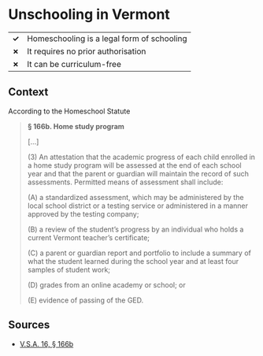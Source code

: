 # Unschooling in Vermont

|       |                                            |
| ----- | ------------------------------------------ |
| **✓** | Homeschooling is a legal form of schooling |
| **✗** | It requires no prior authorisation         |
| **✗** | It can be curriculum-free                  |

## Context

According to the Homeschool Statute

> **§ 166b. Home study program**
>
> [...]
>
> (3) An attestation that the academic progress of each child enrolled in a home study program will be assessed at the end of each school year and that the parent or guardian will maintain the record of such assessments. Permitted means of assessment shall include:
>
> (A) a standardized assessment, which may be administered by the local school district or a testing service or administered in a manner approved by the testing company;
>
> (B) a review of the student’s progress by an individual who holds a current Vermont teacher’s certificate;
>
> (C) a parent or guardian report and portfolio to include a summary of what the student learned during the school year and at least four samples of student work;
>
> (D) grades from an online academy or school; or
>
> (E) evidence of passing of the GED.

## Sources

- [V.S.A. 16, § 166b](https://legislature.vermont.gov/statutes/section/16/003/00166b)
